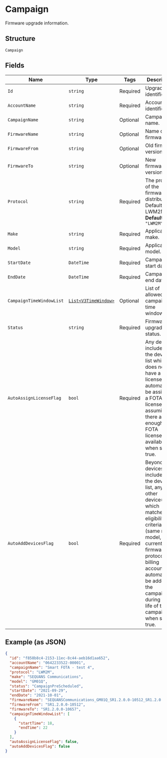 
# Campaign

Firmware upgrade information.

## Structure

`Campaign`

## Fields

| Name | Type | Tags | Description |
|  --- | --- | --- | --- |
| `Id` | `string` | Required | Upgrade identifier. |
| `AccountName` | `string` | Required | Account identifier. |
| `CampaignName` | `string` | Optional | Campaign name. |
| `FirmwareName` | `string` | Optional | Name of firmware. |
| `FirmwareFrom` | `string` | Optional | Old firmware version. |
| `FirmwareTo` | `string` | Optional | New firmware version. |
| `Protocol` | `string` | Required | The protocol of the firmware distribution. Default: LWM2M.<br>**Default**: `"LWM2M"` |
| `Make` | `string` | Required | Applicable make. |
| `Model` | `string` | Required | Applicable model. |
| `StartDate` | `DateTime` | Required | Campaign start date. |
| `EndDate` | `DateTime` | Required | Campaign end date. |
| `CampaignTimeWindowList` | [`List<V3TimeWindow>`](../../doc/models/v3-time-window.md) | Optional | List of allowed campaign time windows. |
| `Status` | `string` | Required | Firmware upgrade status. |
| `AutoAssignLicenseFlag` | `bool` | Required | Any device included in the device list which does not have a license will automatically be assigned a FOTA license, assuming there are enough FOTA licenses available, when set to true. |
| `AutoAddDevicesFlag` | `bool` | Required | Beyond the devices included on the device list, any other device(s) which matches the eligibility criteria (same make, model, current firmware, protocol, billing account) will automatically be added to the campaign list during the life of the campaign when set to true. |

## Example (as JSON)

```json
{
  "id": "f858b8c4-2153-11ec-8c44-aeb16d1aa652",
  "accountName": "0642233522-00001",
  "campaignName": "Smart FOTA - test 4",
  "protocol": "LWM2M",
  "make": "SEQUANS Communications",
  "model": "GM01Q",
  "status": "CampaignPreScheduled",
  "startDate": "2021-09-29",
  "endDate": "2021-10-01",
  "firmwareName": "SEQUANSCommunications_GM01Q_SR1.2.0.0-10512_SR1.2.0.0-10657",
  "firmwareFrom": "SR1.2.0.0-10512",
  "firmwareTo": "SR1.2.0.0-10657",
  "campaignTimeWindowList": [
    {
      "startTime": 18,
      "endTime": 22
    }
  ],
  "autoAssignLicenseFlag": false,
  "autoAddDevicesFlag": false
}
```

